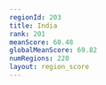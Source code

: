 ```yaml
---
regionId: 203
title: India
rank: 201
meanScore: 60.48
globalMeanScore: 69.82
numRegions: 220
layout: region_score
---
```

